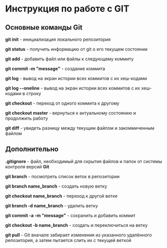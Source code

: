 # Инструкция по работе с GIT

## Основные команды Git

**git init** - инициализация локального репозитория

**git status** - получить информацию от git о его текущем состоянии

**git add** - добавить файл или файлы к следующему коммиту

**git commit -m "message"** - создание коммита

**git log** - вывод на экран истории всех коммитов с их хеш-кодами

**git log --oneline** - вывод на экран истории всех коммитов с их хеш-кодами в строку

**git checkout** - переход от одного коммита к другому

**git checkout master** - вернуться к актуальному состоянию и продолжить работу

**git diff** - увидеть разницу между текущим файлом и закоммиченным файлом 

## Дополнительно

**.gitignore** - файл, необходимый для скрытия файлов и папок от системы контроля версий **Git**

**git branch** - посмотреть список веток в репозитории

**git branch name_branch** - создать новую ветку

**git checkout name_branch** - переход к другой ветке

**git branch -d name_branch** - удалить ветку

**git commit -a -m "message"** - сохранить и добавить коммит

**git checkout -b name_branch** - создать и переключиться на ветку

**git pull** - Git вначале забирает изменения из указанного удалённого репозитория, а затем пытается слить их с текущей веткой

